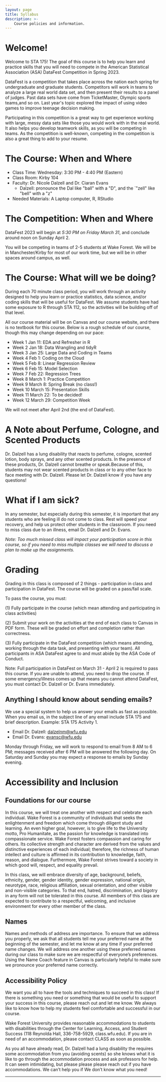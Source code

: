 ```yaml
---
layout: page
title: Syllabus
description: >-
    Course policies and information.
---
```


# Welcome! 

Welcome to STA 175! The goal of this course is to help you learn and practice skills that you will need to compete in the American Statistical Association (ASA) DataFest Competition in Spring 2023.

DataFest is a competition that takes place across the nation each spring for undergraduate and graduate students. Competitors will work in teams to analyze a large real world data set, and then present their results to a panel of judges. Past data sets have come from TicketMaster, Olympic sports teams,and so on. Last year's topic explored the impact of using video games to improve teenage decision making.

Participating in this competition is a great way to get experience working with large, messy data sets like those you would work with in the real world. It also helps you develop teamwork skills, as you will be competing in teams. As the competition is well-known, competing in the competition is also a great thing to add to your resume. 

# The Course: When and Where

- Class Time: Wednesday: 3:30 PM - 4:40 PM (Eastern)
- Class Room: Kirby 104
- Faculty: Dr. Nicole Dalzell and Dr. Ciaran Evans 
  -  Dalzell: pronounce the Dal like "ball" with a "D", and the `"zell" like "bell" with a "z"
- Needed Materials: A Laptop computer, R, RStudio

# The Competition: When and Where

DataFest 2023 will begin at *5:30 PM on Friday March 31*, and conclude around noon on Sunday April 2.

You will be competing in teams of 2-5 students at Wake Forest. We will be in Manchester/Kirby for most of our work time, but we will be in other spaces around campus, as well. 

# The Course: What will we be doing? 

During each 70 minute class period, you will work through an activity designed to help you learn or practice statistics, data science, and/or coding skills that will be useful for DataFest. We assume students have had some exposure to R through STA 112, so the activities will be building off of that level. 

All our course material will be on Canvas and our course website, and there is no textbook for this course. Below is a rough schedule of our course, though this may change depending on our pace: 

- Week 1 Jan 11: EDA and Refresher in R 
- Week 2 Jan 18: Data Wrangling and tidyR
- Week 3 Jan 25: Large Data and Coding in Teams
- Week 4 Feb 1: Coding on the Cloud
- Week 5 Feb 8: Linear Regression Review
- Week 6 Feb 15: Model Selection
- Week 7 Feb 22: Regression Trees
- Week 8 March 1: Practice Competition
- Week 9 March 8: Spring Break (no class!)
- Week 10 March 15: Presentation Skills 
- Week 11 March 22: To be decided!
- Week 12 March 29: Competition Week 

We will not meet after April 2nd (the end of DataFest).

# A Note about Perfume, Cologne, and Scented Products

Dr. Dalzell has a lung disability that reacts to perfume, cologne, scented lotion, body sprays, and any other scented products. In the presence of these products, Dr. Dalzell cannot breathe or speak.Because of this, students may not wear scented products in class or to any other face to face meeting with Dr. Dalzell. Please let Dr. Dalzell know if you have any questions!

# What if I am sick?

In any semester, but especially during this semester, it is important that any students who are feeling ill do not come to class. Rest will speed your recovery, and help us protect other students in the classroom. If you need to miss class due to an illness, email Dr. Dalzell and Dr. Evans. 

*Note: Too much missed class will impact your participation score in this course, so if you need to miss multiple classes we will need to discuss a plan to make up the assignments.* 

# Grading

Grading in this class is composed of 2 things - participation in class and participation in DataFest. The course will be graded on a pass/fail scale.

To pass the course, you must: 

(1) Fully participate in the course (which mean attending and participating in class activities)

(2) Submit your work on the activities at the end of each class to Canvas in PDF form. These will be graded on effort and completion rather than correctness. 

(3) Fully participate in the DataFest competition (which means attending, working through the data task, and presenting with your team). All participants in ASA DataFest agree to and must abide by the ASA Code of Conduct.

Note: Full participation in DataFest on March 31 - April 2 is required to pass this course. If you are unable to attend, you need to drop the course. If some emergency/illness comes up that means you cannot attend DataFest, you must contact Dr. Dalzell or Dr. Evans immediately.

## Anything I should know about sending emails?

We use a special system to help us answer your emails as fast as possible. When you email us, in the subject line of any email include STA 175 and brief description. Example: STA 175 Activity 1.

- Email Dr. Dalzell: dalzelnm@wfu.edu
- Email Dr. Evans: evansc@wfu.edu

Monday through Friday, we will work to respond to email from 8 AM to 6 PM; messages received after 6 PM will be answered the following day. On Saturday and Sunday you may expect a response to emails by Sunday evening.

# Accessibility and Inclusion

## Foundations for our course

In this course, we will treat one another with respect and celebrate each individual. Wake Forest is a community of individuals that seeks the enlightenment and freedom which come through diligent study and learning. An even higher goal, however, is to give life to the University motto, Pro Humanitate, as the passion for knowledge is translated into compassionate service. Wake Forest fosters compassion and caring for others. Its collective strength and character are derived from the values and distinctive experiences of each individual; therefore, the richness of human intellect and culture is affirmed in its contribution to knowledge, faith, reason, and dialogue. Furthermore, Wake Forest strives toward a society in which good will, respect, and equality prevail.

In this class, we will embrace diversity of age, background, beliefs, ethnicity, gender, gender identity, gender expression, national origin, neurotype, race, religious affiliation, sexual orientation, and other visible and non-visible categories. To that end, hatred, discrimination, and bigotry in any form will not be tolerated in this course. All members of this class are expected to contribute to a respectful, welcoming, and inclusive environment for every other member of the class.

## Names

Names and methods of address are importance. To ensure that we address you properly, we ask that all students tell me your preferred name at the beginning of the semester, and let me know at any time if your preferred name changes. We will address one another using these preferred names during our class to make sure we are respectful of everyone’s preferences. Using the Name Coach feature in Canvas is particularly helpful to make sure we pronounce your preferred name correctly.

## Accessibility Policy

We want you all to have the tools and techniques to succeed in this class! If there is something you need or something that would be useful to support your success in this course, please reach out and let me know. We always like to know how to help my students feel comfortable and successful in our course.

Wake Forest University provides reasonable accommodations to students with disabilities through the Center for Learning, Access, and Student Success (118 Reynolda Hall, 336-758-5929, class.wfu.edu). If you are in need of an accommodation, please contact CLASS as soon as possible.

As you all have already read, Dr. Dalzell had a lung disability the requires some accommodation from you (avoiding scents) so she knows what it is like to go through the accommodation process and ask professors for help. It can seem intimidating, but please please please reach out if you have accommodations. We can’t help you if We don’t know what you need!

---

